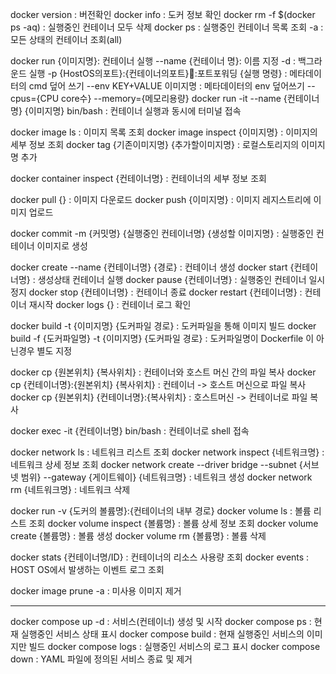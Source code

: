 docker version : 버전확인
docker info : 도커 정보 확인
docker rm -f $(docker ps -aq) : 실행중인 컨테이너 모두 삭제
docker ps : 실행중인 컨테이너 목록 조회
	-a : 모든 상태의 컨테이너 조회(all)
	
docker run {이미지명}: 컨테이너 실행
	--name {컨테이너 명}: 이름 지정
	-d : 백그라운드 실행
	-p {HostOS의포트}:{컨테이너의포트}:포트포워딩
	{실행 명령} : 메타데이터의 cmd 덮어 쓰기
	--env KEY+VALUE 이미지명 : 메타데이터의 env 덮어쓰기
	--cpus={CPU core수}
	--memory={메모리용량}
docker run -it --name {컨테이너명} {이미지명} bin/bash : 컨테이너 실행과 동시에 터미널 접속

docker image ls : 이미지 목록 조회
docker image inspect {이미지명} : 이미지의 세부 정보 조회
docker tag {기존이미지명} {추가할이미지명} : 로컬스토리지의 이미지명 추가

docker container inspect {컨테이너명} : 컨테이너의 세부 정보 조회

docker pull {} : 이미지 다운로드
docker push {이미지명} : 이미지 레지스트리에 이미지 업로드

docker commit -m {커밋명} {실행중인 컨테이너명} {생성할 이미지명} : 실행중인 컨테이너 이미지로 생성

docker create --name {컨테이너명} {경로} : 컨테이너 생성
docker start {컨테이너명} : 생성상태 컨테이너 실행
docker pause {컨테이너명} : 실행중인 컨테이너 일시정지
docker stop {컨테이너명} : 컨테이너 종료
docker restart {컨테이너명} : 컨테이너 재시작
docker logs {} : 컨테이너 로그 확인

docker build -t {이미지명} {도커파일 경로} : 도커파일을 통해 이미지 빌드
docker build -f {도커파일명} -t {이미지명} {도커파일 경로} : 도커파일명이 Dockerfile 이 아닌경우 별도 지정

docker cp {원본위치} {복사위치} : 컨테이너와 호스트 머신 간의 파일 복사
docker cp {컨테이너명}:{원본위치} {복사위치} : 컨테이너 -> 호스트 머신으로 파일 복사
docker cp {원본위치} {컨테이너명}:{복사위치} : 호스트머신 -> 컨테이너로 파일 복사

docker exec -it {컨테이너명} bin/bash : 컨테이너로 shell 접속

docker network ls : 네트워크 리스트 조회
docker network inspect {네트워크명} : 네트워크 상세 정보 조회
docker network create --driver bridge --subnet {서브넷 범위} --gateway {게이트웨이} {네트워크명} : 네트워크 생성
docker network rm {네트워크명} : 네트워크 삭제

docker run -v {도커의 볼륨명}:{컨테이너의 내부 경로}
docker volume ls : 볼륨 리스트 조회
docker volume inspect {볼륨명} : 볼륨 상세 정보 조회
docker volume create {볼륨명} : 볼륨 생성
docker volume rm {볼륨명} : 볼륨 삭제

docker stats {컨테이너명/ID} : 컨테이너의 리소스 사용량 조회
docker events : HOST OS에서 발생하는 이벤트 로그 조회

docker image prune -a : 미사용 이미지 제거


---
docker compose up -d : 서비스(컨테이너) 생성 및 시작
docker compose ps : 현재 실행중인 서비스 상태 표시
docker compose build : 현재 실행중인 서비스의 이미지만 빌드
docker compose logs : 실행중인 서비스의 로그 표시
docker compose down : YAML 파일에 정의된 서비스 종료 및 제거